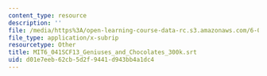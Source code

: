 ```yaml
---
content_type: resource
description: ''
file: /media/https%3A/open-learning-course-data-rc.s3.amazonaws.com/6-041sc-probabilistic-systems-analysis-and-applied-probability-fall-2013/d01e7eeb62cb5d2f9441d943bb4a1dc4_MIT6_041SCF13_Geniuses_and_Chocolates_300k.vtt
file_type: application/x-subrip
resourcetype: Other
title: MIT6_041SCF13_Geniuses_and_Chocolates_300k.srt
uid: d01e7eeb-62cb-5d2f-9441-d943bb4a1dc4
---
```

